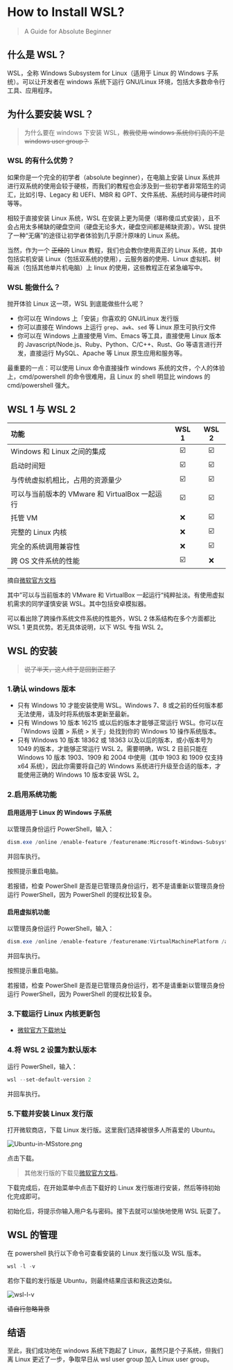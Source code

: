 # How to Install WSL?

> A Guide for Absolute Beginner

## 什么是 WSL？

WSL，全称 Windows Subsystem for Linux（适用于 Linux 的 Windows 子系统）。可以让开发者在 windows 系统下运行 GNU/Linux 环境，包括大多数命令行工具、应用程序。

## 为什么要安装 WSL？

> 为什么要在 windows 下安装 WSL，~~教我使用 windows 系统你们真的不是 windows user group？~~

### WSL 的有什么优势？

如果你是一个完全的初学者（absolute beginner），在电脑上安装 Linux 系统并进行双系统的使用会较于硬核，而我们的教程也会涉及到一些初学者非常陌生的词汇，比如引导、Legacy 和 UEFI、MBR 和 GPT、文件系统、系统时间与硬件时间等等。

相较于直接安装 Linux 系统，WSL 在安装上更为简便（堪称傻瓜式安装），且不会占用太多稀缺的硬盘空间（硬盘无论多大，硬盘空间都是稀缺资源）。WSL 提供了一种“无痛”的途径让初学者体验到几乎原汁原味的 Linux 系统。

当然，作为一个 ~~正经的~~ Linux 教程，我们也会教你使用真正的 Linux 系统，其中包括实机安装 Linux（包括双系统的使用），云服务器的使用、Linux 虚拟机、树莓派（包括其他单片机电脑）上 linux 的使用，这些教程正在紧急编写中。

### WSL 能做什么？

抛开体验 Linux 这一项，WSL 到底能做些什么呢？

- 你可以在 Windows 上「安装」你喜欢的 GNU/Linux 发行版
- 你可以直接在 Windows 上运行 `grep`、`awk`、`sed` 等 Linux 原生可执行文件
- 你可以在 Windows 上直接使用 Vim、Emacs 等工具，直接使用 Linux 版本的 Javascript/Node.js、Ruby、Python、C/C++、Rust、Go 等语言进行开发，直接运行 MySQL、Apache 等 Linux 原生应用和服务等。

最重要的一点：可以使用 Linux 命令直接操作 windows 系统的文件，个人的体验上，cmd/powershell 的命令很难用，且 Linux 的 shell 明显比 windows 的 cmd/powershell 强大。

## WSL 1 与 WSL 2

| 功能                                           |          WSL 1          |          WSL 2          |
| :--------------------------------------------- | :---------------------: | :---------------------: |
| Windows 和 Linux 之间的集成                    | :ballot_box_with_check: | :ballot_box_with_check: |
| 启动时间短                                     | :ballot_box_with_check: | :ballot_box_with_check: |
| 与传统虚拟机相比，占用的资源量少               | :ballot_box_with_check: | :ballot_box_with_check: |
| 可以与当前版本的 VMware 和 VirtualBox 一起运行 | :ballot_box_with_check: | :ballot_box_with_check: |
| 托管 VM                                        |           :x:           | :ballot_box_with_check: |
| 完整的 Linux 内核                              |           :x:           | :ballot_box_with_check: |
| 完全的系统调用兼容性                           |           :x:           | :ballot_box_with_check: |
| 跨 OS 文件系统的性能                           | :ballot_box_with_check: |           :x:           |

<!-- ![wsl1vswsl2](https://gitee.com/SoraShu/image/raw/master/image_0/wsl1vswsl2.png) -->

摘自[微软官方文档](https://docs.microsoft.com/zh-cn/windows/wsl/compare-versions#comparing-features)

其中”可以与当前版本的 VMware 和 VirtualBox 一起运行“纯粹扯淡。有使用虚拟机需求的同学谨慎安装 WSL。其中包括安卓模拟器。

可以看出除了跨操作系统文件系统的性能外，WSL 2 体系结构在多个方面都比 WSL 1 更具优势。若无具体说明，以下 WSL 专指 WSL 2。

## WSL 的安装

> ~~说了半天，这人终于是回到正题了~~

### 1.确认 windows 版本

- 只有 Windows 10 才能安装使用 WSL。Windows 7、8 或之前的任何版本都无法使用，请及时将系统版本更新至最新。
- 只有 Windows 10 版本 16215 或以后的版本才能够正常运行 WSL。你可以在「Windows 设置 > 系统 > 关于」处找到你的 Windows 10 操作系统版本。
- 只有 Windows 10 版本 18362 或 18363 以及以后的版本，或小版本号为 1049 的版本，才能够正常运行 WSL 2。需要明确，WSL 2 目前只能在 Windows 10 版本 1903、1909 和 2004 中使用（其中 1903 和 1909 仅支持 x64 系统），因此你需要将自己的 Windows 系统进行升级至合适的版本，才能使用正确的 Windows 10 版本安装 WSL 2。

### 2.启用系统功能

#### 启用适用于 Linux 的 Windows 子系统

以管理员身份运行 PowerShell，输入：

```powershell
dism.exe /online /enable-feature /featurename:Microsoft-Windows-Subsystem-Linux /all /norestart
```

并回车执行。

按照提示重启电脑。

若报错，检查 PowerShell 是否是已管理员身份运行，若不是请重新以管理员身份运行 PowerShell，因为 PowerShell 的提权比较复杂。

#### 启用虚拟机功能

以管理员身份运行 PowerShell，输入：

```powershell
dism.exe /online /enable-feature /featurename:VirtualMachinePlatform /all /norestart
```

并回车执行。

按照提示重启电脑。

若报错，检查 PowerShell 是否是已管理员身份运行，若不是请重新以管理员身份运行 PowerShell，因为 PowerShell 的提权比较复杂。

### 3.下载运行 Linux 内核更新包

- [微软官方下载地址](https://wslstorestorage.blob.core.windows.net/wslblob/wsl_update_x64.msi)
<!-- - []() -->

### 4.将 WSL 2 设置为默认版本

运行 PowerShell，输入：

```powershell
wsl --set-default-version 2
```

并回车执行。

### 5.下载并安装 Linux 发行版

打开微软商店，下载 Linux 发行版。这里我们选择被很多人所喜爱的 Ubuntu。

![Ubuntu-in-MSstore.png](https://gitee.com/SoraShu/image/raw/master/image_0/Ubuntu-in-MSstore.png)

点击下载。

> 其他发行版的下载见[微软官方文档](https://docs.microsoft.com/zh-cn/windows/wsl/install-manual#step-6---install-your-linux-distribution-of-choice)。

下载完成后，在开始菜单中点击下载好的 Linux 发行版进行安装，然后等待初始化完成即可。

初始化后，将提示你输入用户名与密码。接下去就可以愉快地使用 WSL 玩耍了。

## WSL 的管理

在 powershell 执行以下命令可查看安装的 Linux 发行版以及 WSL 版本。

```powershell
wsl -l -v
```

若你下载的发行版是 Ubuntu，则最终结果应该和我这边类似。

![wsl-l-v](https://gitee.com/SoraShu/image/raw/master/image_0/wsl-l-v.png)

~~请自行忽略背景~~

## 结语

至此，我们成功地在 windows 系统下跑起了 Linux，虽然只是个子系统，但我们离 Linux 更近了一步，争取早日从 wsl user group 加入 Linux user group。
